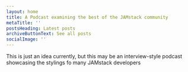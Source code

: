```yaml
---
layout: home
title: A Podcast examining the best of the JAMstack community
metaTitle: ''
postsHeading: Latest posts
archiveButtonText: See all posts
socialImage: ''
---
```

This is just an idea currently, but this may be an interview-style podcast showcasing the stylings fo many JAMstack developers
